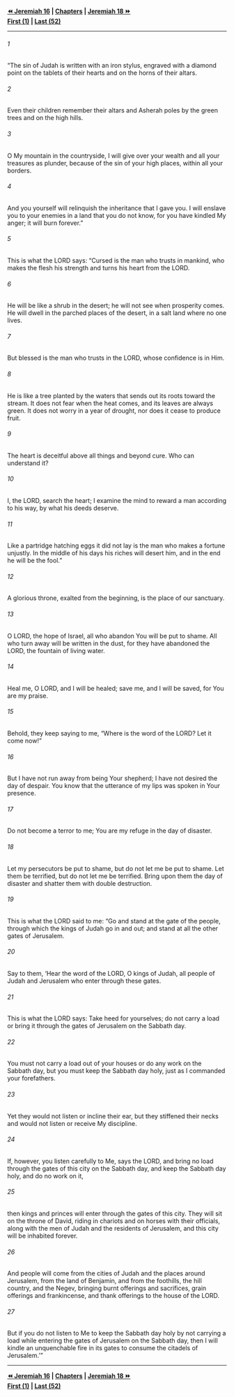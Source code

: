   
**[⏪ Jeremiah 16](./Jeremiah%2016.md) | [Chapters](./_index.md) | [Jeremiah 18 ⏩](./Jeremiah%2018.md)**  
**[First (1)](./Jeremiah%201.md) | [Last (52)](./Jeremiah%2052.md)**  
  
---  
  
###### 1  
“The sin of Judah is written with an iron stylus, engraved with a diamond point on the tablets of their hearts and on the horns of their altars.  
  
###### 2  
Even their children remember their altars and Asherah poles by the green trees and on the high hills.  
  
###### 3  
O My mountain in the countryside, I will give over your wealth and all your treasures as plunder, because of the sin of your high places, within all your borders.  
  
###### 4  
And you yourself will relinquish the inheritance that I gave you. I will enslave you to your enemies in a land that you do not know, for you have kindled My anger; it will burn forever.”  
  
###### 5  
This is what the LORD says: “Cursed is the man who trusts in mankind, who makes the flesh his strength and turns his heart from the LORD.  
  
###### 6  
He will be like a shrub in the desert; he will not see when prosperity comes. He will dwell in the parched places of the desert, in a salt land where no one lives.  
  
###### 7  
But blessed is the man who trusts in the LORD, whose confidence is in Him.  
  
###### 8  
He is like a tree planted by the waters that sends out its roots toward the stream. It does not fear when the heat comes, and its leaves are always green. It does not worry in a year of drought, nor does it cease to produce fruit.  
  
###### 9  
The heart is deceitful above all things and beyond cure. Who can understand it?  
  
###### 10  
I, the LORD, search the heart; I examine the mind to reward a man according to his way, by what his deeds deserve.  
  
###### 11  
Like a partridge hatching eggs it did not lay is the man who makes a fortune unjustly. In the middle of his days his riches will desert him, and in the end he will be the fool.”  
  
###### 12  
A glorious throne, exalted from the beginning, is the place of our sanctuary.  
  
###### 13  
O LORD, the hope of Israel, all who abandon You will be put to shame. All who turn away will be written in the dust, for they have abandoned the LORD, the fountain of living water.  
  
###### 14  
Heal me, O LORD, and I will be healed; save me, and I will be saved, for You are my praise.  
  
###### 15  
Behold, they keep saying to me, “Where is the word of the LORD? Let it come now!”  
  
###### 16  
But I have not run away from being Your shepherd; I have not desired the day of despair. You know that the utterance of my lips was spoken in Your presence.  
  
###### 17  
Do not become a terror to me; You are my refuge in the day of disaster.  
  
###### 18  
Let my persecutors be put to shame, but do not let me be put to shame. Let them be terrified, but do not let me be terrified. Bring upon them the day of disaster and shatter them with double destruction.  
  
###### 19  
This is what the LORD said to me: “Go and stand at the gate of the people, through which the kings of Judah go in and out; and stand at all the other gates of Jerusalem.  
  
###### 20  
Say to them, ‘Hear the word of the LORD, O kings of Judah, all people of Judah and Jerusalem who enter through these gates.  
  
###### 21  
This is what the LORD says: Take heed for yourselves; do not carry a load or bring it through the gates of Jerusalem on the Sabbath day.  
  
###### 22  
You must not carry a load out of your houses or do any work on the Sabbath day, but you must keep the Sabbath day holy, just as I commanded your forefathers.  
  
###### 23  
Yet they would not listen or incline their ear, but they stiffened their necks and would not listen or receive My discipline.  
  
###### 24  
If, however, you listen carefully to Me, says the LORD, and bring no load through the gates of this city on the Sabbath day, and keep the Sabbath day holy, and do no work on it,  
  
###### 25  
then kings and princes will enter through the gates of this city. They will sit on the throne of David, riding in chariots and on horses with their officials, along with the men of Judah and the residents of Jerusalem, and this city will be inhabited forever.  
  
###### 26  
And people will come from the cities of Judah and the places around Jerusalem, from the land of Benjamin, and from the foothills, the hill country, and the Negev, bringing burnt offerings and sacrifices, grain offerings and frankincense, and thank offerings to the house of the LORD.  
  
###### 27  
But if you do not listen to Me to keep the Sabbath day holy by not carrying a load while entering the gates of Jerusalem on the Sabbath day, then I will kindle an unquenchable fire in its gates to consume the citadels of Jerusalem.’”  
  
  
---  
  
**[⏪ Jeremiah 16](./Jeremiah%2016.md) | [Chapters](./_index.md) | [Jeremiah 18 ⏩](./Jeremiah%2018.md)**  
**[First (1)](./Jeremiah%201.md) | [Last (52)](./Jeremiah%2052.md)**  
  
